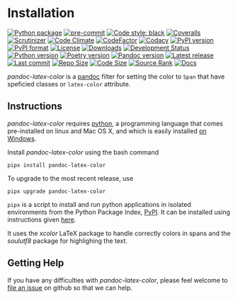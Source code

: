 Installation
============

[![Python package](https://github.com/chdemko/pandoc-latex-color/workflows/Python%20package/badge.svg?branch=develop)](https://github.com/chdemko/pandoc-latex-color/actions/workflows/python-package.yml)
[![pre-commit](https://img.shields.io/badge/pre--commit-enabled-brightgreen?logo=pre-commit)](https://github.com/pre-commit/pre-commit)
[![Code style: black](https://img.shields.io/badge/code%20style-black-000000.svg)](https://pypi.org/project/black/)
[![Coveralls](https://img.shields.io/coveralls/github/chdemko/pandoc-latex-color/develop.svg?logo=Codecov&logoColor=white)](https://coveralls.io/github/chdemko/pandoc-latex-color?branch=develop)
[![Scrutinizer](https://img.shields.io/scrutinizer/g/chdemko/pandoc-latex-color.svg?logo=scrutinizer)](https://scrutinizer-ci.com/g/chdemko/pandoc-latex-color/)
[![Code Climate](https://codeclimate.com/github/chdemko/pandoc-latex-color/badges/gpa.svg)](https://codeclimate.com/github/chdemko/pandoc-latex-color/)
[![CodeFactor](https://img.shields.io/codefactor/grade/github/chdemko/pandoc-latex-color/develop.svg?logo=codefactor)](https://www.codefactor.io/repository/github/chdemko/pandoc-latex-color)
[![Codacy](https://img.shields.io/codacy/grade/68aedbacd7a543cebe982966434f6d68.svg?logo=codacy)](https://app.codacy.com/gh/chdemko/pandoc-latex-color/dashboard)
[![PyPI version](https://img.shields.io/pypi/v/pandoc-latex-color.svg?logo=pypi&logoColor=white)](https://pypi.org/project/pandoc-latex-color/)
[![PyPI format](https://img.shields.io/pypi/format/pandoc-latex-color.svg?logo=pypi&logoColor=white)](https://pypi.org/project/pandoc-latex-color/)
[![License](https://img.shields.io/pypi/l/pandoc-latex-color.svg?logo=pypi&logoColor=white)](https://raw.githubusercontent.com/chdemko/pandoc-latex-color/develop/LICENSE)
[![Downloads](https://img.shields.io/pypi/dm/pandoc-latex-color?logo=pypi&logoColor=white)](https://pepy.tech/project/pandoc-latex-color)
[![Development Status](https://img.shields.io/pypi/status/pandoc-latex-color.svg?logo=pypi&logoColor=white)](https://pypi.org/project/pandoc-latex-color/)
[![Python version](https://img.shields.io/pypi/pyversions/pandoc-latex-color.svg?logo=Python&logoColor=white)](https://pypi.org/project/pandoc-latex-color/)
[![Poetry version](https://img.shields.io/badge/poetry-1.2%20|%201.3%20|%201.4%20|%201.5%20|%201.6%20|%201.7%20|%201.8-blue.svg?logo=poetry)](https://python-poetry.org/)
[![Pandoc version](https://img.shields.io/badge/pandoc-2.11%20|%202.12%20|%202.13%20|%202.14%20|%202.15%20|%202.16%20|%202.17%20|%202.18%20|%202.19%20|%203.0%20|%203.1%20|%203.2%20|%203.3-blue.svg?logo=markdown)](https://pandoc.org/)
[![Latest release](https://img.shields.io/github/release-date/chdemko/pandoc-latex-color.svg?logo=github)](https://github.com/chdemko/pandoc-latex-color/releases)
[![Last commit](https://img.shields.io/github/last-commit/chdemko/pandoc-latex-color/develop?logo=github)](https://github.com/chdemko/pandoc-latex-color/commit/develop/)
[![Repo Size](https://img.shields.io/github/repo-size/chdemko/pandoc-latex-color.svg?logo=github)](http://pandoc-latex-color.readthedocs.io/en/latest/)
[![Code Size](https://img.shields.io/github/languages/code-size/chdemko/pandoc-latex-color.svg?logo=github)](http://pandoc-latex-color.readthedocs.io/en/latest/)
[![Source Rank](https://img.shields.io/librariesio/sourcerank/pypi/pandoc-latex-color.svg?logo=libraries.io&logoColor=white)](https://libraries.io/pypi/pandoc-latex-color)
[![Docs](https://img.shields.io/readthedocs/pandoc-latex-color.svg?logo=read-the-docs&logoColor=white)](http://pandoc-latex-color.readthedocs.io/en/latest/)

*pandoc-latex-color* is a [pandoc] filter for setting the color to `Span`
that have speficied classes or `latex-color` attribute.

[pandoc]: http://pandoc.org/

Instructions
------------

*pandoc-latex-color* requires [python], a programming language that comes
pre-installed on linux and Mac OS X, and which is easily installed
[on Windows].

Install *pandoc-latex-color* using the bash command

~~~{prompt} bash
pipx install pandoc-latex-color
~~~

To upgrade to the most recent release, use

~~~{prompt} bash
pipx upgrade pandoc-latex-color
~~~

`pipx` is a script to install and run python applications in isolated
environments from the Python Package Index, [PyPI].
It can be installed using instructions given
[here](https://pipx.pypa.io/stable/).

It uses the *xcolor* LaTeX package to handle correctly colors in spans
and the *soulutf8* package for highlighing the text.

[python]: https://www.python.org
[on Windows]: https://www.python.org/downloads/windows
[PyPI]: https://pypi.org


Getting Help
------------

If you have any difficulties with *pandoc-latex-color*,
please feel welcome to [file an issue] on github so that we can help.

[file an issue]: https://github.com/chdemko/pandoc-latex-color/issues

